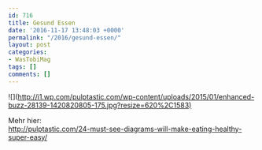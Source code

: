 ```yaml
---
id: 716
title: Gesund Essen
date: '2016-11-17 13:48:03 +0000'
permalink: "/2016/gesund-essen/"
layout: post
categories:
- WasTobiMag
tags: []
comments: []
---
```

![](<http://i1.wp.com/pulptastic.com/wp-content/uploads/2015/01/enhanced-buzz-28139-1420820805-175.jpg?resize=620%2C1583)>

Mehr hier:  
<http://pulptastic.com/24-must-see-diagrams-will-make-eating-healthy-super-easy/>